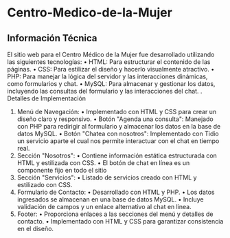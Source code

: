 # Centro-Medico-de-la-Mujer
## Información Técnica
El sitio web para el Centro Médico de la Mujer fue desarrollado utilizando las siguientes tecnologías:
•	HTML: Para estructurar el contenido de las páginas.
•	CSS: Para estilizar el diseño y hacerlo visualmente atractivo.
•	PHP: Para manejar la lógica del servidor y las interacciones dinámicas, como formularios y chat.
•	MySQL: Para almacenar y gestionar los datos, incluyendo las consultas del formulario y las interacciones del chat.
. Detalles de Implementación
1.	Menú de Navegación:
•	Implementado con HTML y CSS para crear un diseño claro y responsivo.
•	Botón "Agenda una consulta": Manejado con PHP para redirigir al formulario y almacenar los datos en la base de datos MySQL.
•	Botón "Chatea con nosotros": Implementado con Tidio un servicio aparte el cual nos permite interactuar con el chat en tiempo real.
2.	Sección "Nosotros":
•	Contiene información estática estructurada con HTML y estilizada con CSS.
•	El botón de chat en línea es un componente fijo en todo el sitio
3.	Sección "Servicios":
•	Listado de servicios creado con HTML y estilizado con CSS.
4.	Formulario de Contacto:
•	Desarrollado con HTML y PHP.
•	Los datos ingresados se almacenan en una base de datos MySQL.
•	Incluye validación de campos y un enlace alternativo al chat en línea.
5.	Footer:
•	Proporciona enlaces a las secciones del menú y detalles de contacto.
•	Implementado con HTML y CSS para garantizar consistencia en el diseño.

